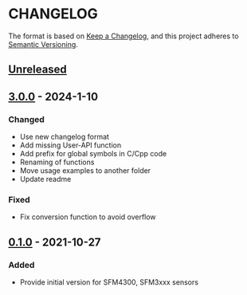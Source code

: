 # CHANGELOG

The format is based on [Keep a Changelog](https://keepachangelog.com/en/1.0.0/),
and this project adheres to [Semantic Versioning](https://semver.org/spec/v2.0.0.html).

## [Unreleased] 

## [3.0.0] - 2024-1-10

### Changed

- Use new changelog format
- Add missing User-API function
- Add prefix for global symbols in C/Cpp code
- Renaming of functions
- Move usage examples to another folder
- Update readme

### Fixed

- Fix conversion function to avoid overflow
  
## [0.1.0] - 2021-10-27

### Added

- Provide initial version for SFM4300, SFM3xxx sensors

[Unreleased]: https://github.com/Sensirion/embedded-i2c-sfm-sf06/compare/3.0.0...HEAD
[3.0.0]: https://github.com/Sensirion/embedded-i2c-sfm-sf06/compare/0.1.0...3.0.0
[0.1.0]: https://github.com/Sensirion/embedded-i2c-sfm-sf06/releases/tag/0.1.0